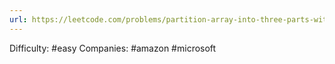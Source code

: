 ```yaml
---
url: https://leetcode.com/problems/partition-array-into-three-parts-with-equal-sum
---
```


Difficulty: #easy
Companies: #amazon #microsoft